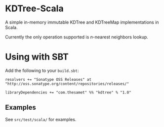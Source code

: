 KDTree-Scala
============

A simple in-memory immutable KDTree and KDTreeMap implementations in Scala.

Currently the only operation supported is _n_-nearest neighbors lookup.

Using with SBT
==============

Add the following to your `build.sbt`:

    resolvers += "Sonatype OSS Releases" at "http://oss.sonatype.org/content/repositories/releases/"

    libraryDependencies += "com.thesamet" %% "kdtree" % "1.0"

Examples
--------

See `src/test/scala/` for examples.
